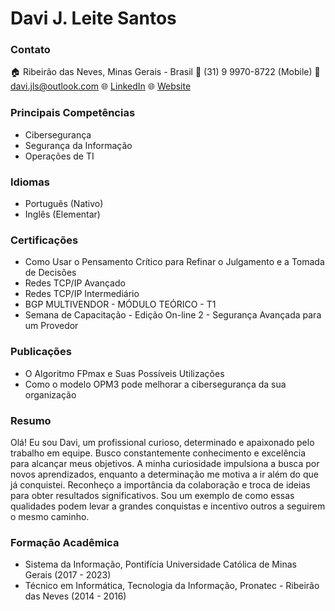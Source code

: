 # Davi J. Leite Santos

### Contato
🏠 Ribeirão das Neves, Minas Gerais - Brasil
📱 (31) 9 9970-8722 (Mobile)
📧 davi.jls@outlook.com
🌐 [LinkedIn](https://www.linkedin.com/in/davi-j-leite-santos)
🌐 [Website](http://davijls.com.br/)

### Principais Competências
- Cibersegurança
- Segurança da Informação
- Operações de TI

### Idiomas
- Português (Nativo)
- Inglês (Elementar)

### Certificações
- Como Usar o Pensamento Crítico para Refinar o Julgamento e a Tomada de Decisões
- Redes TCP/IP Avançado
- Redes TCP/IP Intermediário
- BGP MULTIVENDOR - MÓDULO TEÓRICO - T1
- Semana de Capacitação - Edição On-line 2 - Segurança Avançada para um Provedor

### Publicações
- O Algoritmo FPmax e Suas Possíveis Utilizações
- Como o modelo OPM3 pode melhorar a cibersegurança da sua organização

### Resumo
Olá! Eu sou Davi, um profissional curioso, determinado e apaixonado pelo trabalho em equipe. Busco constantemente conhecimento e excelência para alcançar meus objetivos. A minha curiosidade impulsiona a busca por novos aprendizados, enquanto a determinação me motiva a ir além do que já conquistei. Reconheço a importância da colaboração e troca de ideias para obter resultados significativos. Sou um exemplo de como essas qualidades podem levar a grandes conquistas e incentivo outros a seguirem o mesmo caminho.

### Formação Acadêmica
- Sistema da Informação, Pontifícia Universidade Católica de Minas Gerais (2017 - 2023)
- Técnico em Informática, Tecnologia da Informação, Pronatec - Ribeirão das Neves (2014 - 2016)

